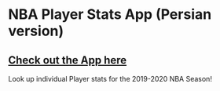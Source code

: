 
# NBA Player Stats App (Persian version)

## [Check out the App here](https://nba-stats.ir/)
 
Look up individual Player stats for the 2019-2020 NBA Season!